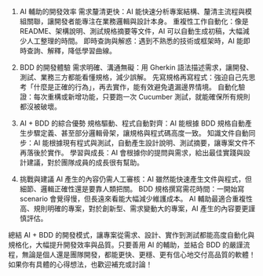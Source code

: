 1. AI 輔助的開發效率
需求釐清更快：AI 能快速分析專案結構、釐清主流程與模組關聯，讓開發者能專注在業務邏輯與設計本身。
重複性工作自動化：像是 README、架構說明、測試規格摘要等文件，AI 可以自動生成初稿，大幅減少人工整理的時間。
即時查詢與解惑：遇到不熟悉的技術或框架時，AI 能即時查詢、解釋，降低學習曲線。

2. BDD 的開發體驗
需求明確、溝通無礙：用 Gherkin 語法描述需求，讓開發、測試、業務三方都能看懂規格，減少誤解。
先寫規格再寫程式：強迫自己先思考「什麼是正確的行為」，再去實作，能有效避免遺漏邊界情境。
自動化驗證：每次重構或新增功能，只要跑一次 Cucumber 測試，就能確保所有規則都沒被破壞。

3. AI + BDD 的綜合優勢
規格驅動、程式自動對齊：AI 能根據 BDD 規格自動產生步驟定義、甚至部分邏輯骨架，讓規格與程式碼高度一致。
知識文件自動同步：AI 能根據現有程式與測試，自動產生設計說明、測試摘要，讓專案文件不再落後於實作。
學習與成長：AI 會根據你的提問與需求，給出最佳實踐與設計建議，對於團隊成員的成長很有幫助。

4. 挑戰與建議
AI 產生的內容仍需人工審核：AI 雖然能快速產生文件與程式，但細節、邏輯正確性還是要靠人類把關。
BDD 規格撰寫需花時間：一開始寫 scenario 會覺得慢，但長遠來看能大幅減少維護成本。
AI 輔助最適合重複性高、規則明確的專案，對於創新型、需求變動大的專案，AI 產生的內容要更謹慎評估。

總結
AI + BDD 的開發模式，讓專案從需求、設計、實作到測試都能高度自動化與規格化，大幅提升開發效率與品質。只要善用 AI 的輔助，並結合 BDD 的嚴謹流程，無論是個人還是團隊開發，都能更快、更穩、更有信心地交付高品質的軟體！
如果你有具體的心得想法，也歡迎補充或討論！